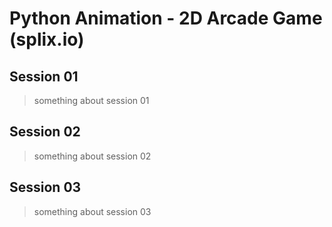 # Python Animation - 2D Arcade Game (**splix.io**)

## Session 01
> something about session 01

## Session 02
> something about session 02

## Session 03
> something about session 03

